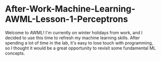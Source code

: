 # After-Work-Machine-Learning-AWML-Lesson-1-Perceptrons
Welcome to AWML! I'm currently on winter holidays from work, and I decided to use this time to refresh my machine learning skills. After spending a lot of time in the lab, it's easy to lose touch with programming, so I thought it would be a great opportunity to revisit some fundamental ML concepts.
